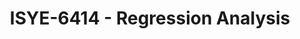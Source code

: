---
layout: course
title: ISYE-6414 - Regression Analysis
aliases: 
course_id: ISYE-6414
permalink: /ISYE-6414/
avg_difficulty: 2.84
avg_rating: 3.26
avg_workload: 8.88
course_number: 6414
---